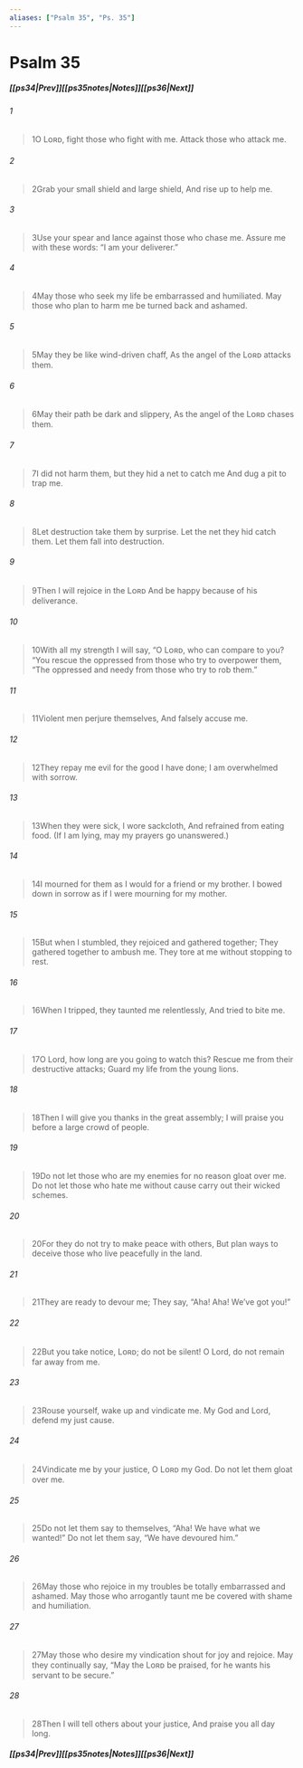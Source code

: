 ```yaml
---
aliases: ["Psalm 35", "Ps. 35"]
---
```

# Psalm 35
##### <span class=arrow-left></span>[[ps34|Prev]]<span class=navigation-separator></span>[[ps35notes|Notes]]<span class=navigation-separator></span>[[ps36|Next]]<span class=arrow-right></span>
###### 1
><span class=verse-first-poetry>1</span>O Lᴏʀᴅ, fight those who fight with me.
>Attack those who attack me.
###### 2
><span class=verse-body-poetry>2</span>Grab your small shield and large shield,
>And rise up to help me.
###### 3
><span class=verse-body-poetry>3</span>Use your spear and lance against those who chase me.
>Assure me with these words: “I am your deliverer.”
###### 4
><span class=verse-body-poetry>4</span>May those who seek my life be embarrassed and humiliated.
>May those who plan to harm me be turned back and ashamed.
###### 5
><span class=verse-body-poetry>5</span>May they be like wind-driven chaff,
>As the angel of the Lᴏʀᴅ attacks them.
###### 6
><span class=verse-body-poetry>6</span>May their path be dark and slippery,
>As the angel of the Lᴏʀᴅ chases them.
###### 7
><span class=verse-body-poetry>7</span>I did not harm them, but they hid a net to catch me
>And dug a pit to trap me.
###### 8
><span class=verse-body-poetry>8</span>Let destruction take them by surprise.
>Let the net they hid catch them.
>Let them fall into destruction.
<div class=paragraph-break></div>

###### 9
><span class=verse-first-poetry>9</span>Then I will rejoice in the Lᴏʀᴅ
>And be happy because of his deliverance.
###### 10
><span class=verse-body-poetry>10</span>With all my strength I will say,
><span class=poetry-quote-double>“</span>O Lᴏʀᴅ, who can compare to you?
><span class=poetry-quote-double>“</span>You rescue the oppressed from those who try to overpower them,
><span class=poetry-quote-double>“</span>The oppressed and needy from those who try to rob them.”
###### 11
><span class=verse-body-poetry>11</span>Violent men perjure themselves,
>And falsely accuse me.
###### 12
><span class=verse-body-poetry>12</span>They repay me evil for the good I have done;
>I am overwhelmed with sorrow.
###### 13
><span class=verse-body-poetry>13</span>When they were sick, I wore sackcloth,
>And refrained from eating food.
>(If I am lying, may my prayers go unanswered.)
###### 14
><span class=verse-body-poetry>14</span>I mourned for them as I would for a friend or my brother.
>I bowed down in sorrow as if I were mourning for my mother.
###### 15
><span class=verse-body-poetry>15</span>But when I stumbled, they rejoiced and gathered together;
>They gathered together to ambush me.
>They tore at me without stopping to rest.
###### 16
><span class=verse-body-poetry>16</span>When I tripped, they taunted me relentlessly,
>And tried to bite me.
<div class=paragraph-break></div>

###### 17
><span class=verse-first-poetry>17</span>O Lord, how long are you going to watch this?
>Rescue me from their destructive attacks;
>Guard my life from the young lions.
###### 18
><span class=verse-body-poetry>18</span>Then I will give you thanks in the great assembly;
>I will praise you before a large crowd of people.
###### 19
><span class=verse-body-poetry>19</span>Do not let those who are my enemies for no reason gloat over me.
>Do not let those who hate me without cause carry out their wicked schemes.
###### 20
><span class=verse-body-poetry>20</span>For they do not try to make peace with others,
>But plan ways to deceive those who live peacefully in the land.
###### 21
><span class=verse-body-poetry>21</span>They are ready to devour me;
>They say, “Aha! Aha! We’ve got you!”
<div class=paragraph-break></div>

###### 22
><span class=verse-first-poetry>22</span>But you take notice, Lᴏʀᴅ; do not be silent!
>O Lord, do not remain far away from me.
###### 23
><span class=verse-body-poetry>23</span>Rouse yourself, wake up and vindicate me.
>My God and Lord, defend my just cause.
###### 24
><span class=verse-body-poetry>24</span>Vindicate me by your justice, O Lᴏʀᴅ my God.
>Do not let them gloat over me.
###### 25
><span class=verse-body-poetry>25</span>Do not let them say to themselves, “Aha! We have what we wanted!”
>Do not let them say, “We have devoured him.”
###### 26
><span class=verse-body-poetry>26</span>May those who rejoice in my troubles be totally embarrassed and ashamed.
>May those who arrogantly taunt me be covered with shame and humiliation.
<div class=paragraph-break></div>

###### 27
><span class=verse-first-poetry>27</span>May those who desire my vindication shout for joy and rejoice.
>May they continually say, “May the Lᴏʀᴅ be praised, for he wants his servant to be secure.”
###### 28
><span class=verse-body-poetry>28</span>Then I will tell others about your justice,
>And praise you all day long.
##### <span class=arrow-left></span>[[ps34|Prev]]<span class=navigation-separator></span>[[ps35notes|Notes]]<span class=navigation-separator></span>[[ps36|Next]]<span class=arrow-right></span>